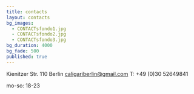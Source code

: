 ```yaml
---
title: contacts
layout: contacts
bg_images: 
  - CONTACTsfondo1.jpg
  - CONTACTsfondo2.jpg
  - CONTACTsfondo3.jpg
bg_duration: 4000
bg_fade: 500
published: true
---
```



Kienitzer Str. 110
Berlin
caligariberlin@gmail.com
T: +49 (0)30 52649841
 
mo-so: 18-23
